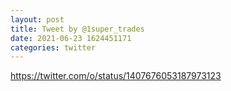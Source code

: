 ```yaml
--- 
layout: post 
title: Tweet by @1super_trades 
date: 2021-06-23 1624451171 
categories: twitter 
--- 
```

https://twitter.com/o/status/1407676053187973123
